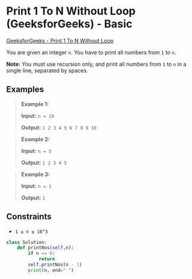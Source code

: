 # Print 1 To N Without Loop (GeeksforGeeks) - Basic

[GeeksforGeeks - Print 1 To N Without Loop](https://www.geeksforgeeks.org/problems/print-1-to-n-without-using-loops-1587115620/1)

You are given an integer `n`. You have to print all numbers from `1` to `n`.

**Note:** You must use recursion only, and print all numbers from `1` to `n` in a single line, separated by spaces.

## Examples

> **Example 1:**
>
> **Input:** `n = 10`
>
> **Output:** `1 2 3 4 5 6 7 8 9 10`

> **Example 2:**
>
> **Input:** `n = 5`
>
> **Output:** `1 2 3 4 5`

> **Example 3:**
>
> **Input:** `n = 1`
>
> **Output:** `1`

## Constraints

- `1 ≤ n ≤ 10^3`

```python
class Solution:    
    def printNos(self,n):
        if n <= 0:
            return
        self.printNos(n - 1)
        print(n, end=" ")
```